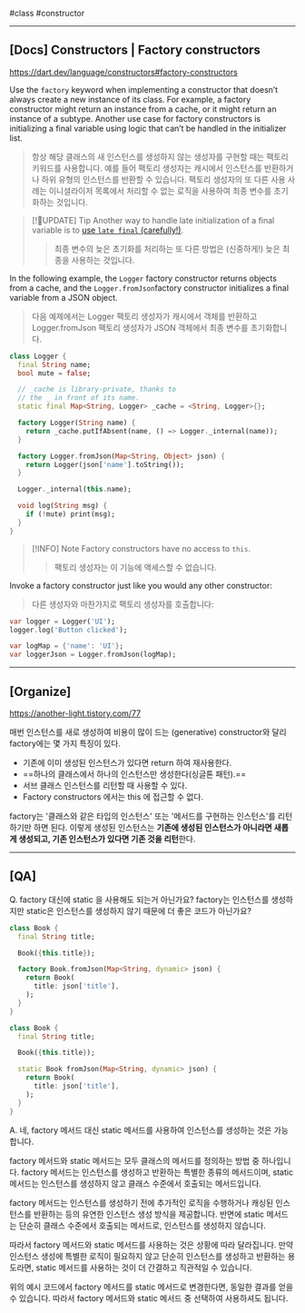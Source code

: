 #class #constructor 

---
## [Docs] Constructors | Factory constructors
https://dart.dev/language/constructors#factory-constructors

Use the `factory` keyword when implementing a constructor that doesn’t always create a new instance of its class. For example, a factory constructor might return an instance from a cache, or it might return an instance of a subtype. Another use case for factory constructors is initializing a final variable using logic that can’t be handled in the initializer list.
> 항상 해당 클래스의 새 인스턴스를 생성하지 않는 생성자를 구현할 때는 팩토리 키워드를 사용합니다. 예를 들어 팩토리 생성자는 캐시에서 인스턴스를 반환하거나 하위 유형의 인스턴스를 반환할 수 있습니다. 팩토리 생성자의 또 다른 사용 사례는 이니셜라이저 목록에서 처리할 수 없는 로직을 사용하여 최종 변수를 초기화하는 것입니다.

> [!UPDATE] Tip
> Another way to handle late initialization of a final variable is to [use `late final` (carefully!)](https://dart.dev/effective-dart/design#avoid-public-late-final-fields-without-initializers).
> > 최종 변수의 늦은 초기화를 처리하는 또 다른 방법은 (신중하게!) 늦은 최종을 사용하는 것입니다.

In the following example, the `Logger` factory constructor returns objects from a cache, and the `Logger.fromJson`factory constructor initializes a final variable from a JSON object.
> 다음 예제에서는 Logger 팩토리 생성자가 캐시에서 객체를 반환하고 Logger.fromJson 팩토리 생성자가 JSON 객체에서 최종 변수를 초기화합니다.

```dart
class Logger {
  final String name;
  bool mute = false;

  // _cache is library-private, thanks to
  // the _ in front of its name.
  static final Map<String, Logger> _cache = <String, Logger>{};

  factory Logger(String name) {
    return _cache.putIfAbsent(name, () => Logger._internal(name));
  }

  factory Logger.fromJson(Map<String, Object> json) {
    return Logger(json['name'].toString());
  }

  Logger._internal(this.name);

  void log(String msg) {
    if (!mute) print(msg);
  }
}
```

> [!INFO] Note
> Factory constructors have no access to `this`.
> > 팩토리 생성자는 이 기능에 액세스할 수 없습니다.


Invoke a factory constructor just like you would any other constructor:
> 다른 생성자와 마찬가지로 팩토리 생성자를 호출합니다:

```dart
var logger = Logger('UI');
logger.log('Button clicked');

var logMap = {'name': 'UI'};
var loggerJson = Logger.fromJson(logMap);
```

---
## [Organize]
https://another-light.tistory.com/77

매번 인스턴스를 새로 생성하여 비용이 많이 드는 (generative) constructor와 달리 factory에는 몇 가지 특징이 있다.

- 기존에 이미 생성된 인스턴스가 있다면 return 하여 재사용한다.
- ==하나의 클래스에서 하나의 인스턴스만 생성한다(싱글톤 패턴).==
- 서브 클래스 인스턴스를 리턴할 때 사용할 수 있다.
- Factory constructors 에서는 this 에 접근할 수 없다.

factory는 '클래스와 같은 타입의 인스턴스' 또는 '메서드를 구현하는 인스턴스'를 리턴하기만 하면 된다. 이렇게 생성된 인스턴스는 **기존에 생성된 인스턴스가 아니라면 새롭게 생성되고, 기존 인스턴스가 있다면 기존 것을 리턴**한다.

---
## [QA]
Q. factory 대신에 static 을 사용해도 되는거 아닌가요? factory는 인스턴스를 생성하지만 static은 인스턴스를 생성하지 않기 때문에 더 좋은 코드가 아닌가요?

```dart
class Book {
  final String title;

  Book({this.title});

  factory Book.fromJson(Map<String, dynamic> json) {
    return Book(
      title: json['title'],
    );
  }
}
```

```dart
class Book {
  final String title;

  Book({this.title});

  static Book fromJson(Map<String, dynamic> json) {
    return Book(
      title: json['title'],
    );
  }
}
```

A. 네, factory 메서드 대신 static 메서드를 사용하여 인스턴스를 생성하는 것은 가능합니다.

factory 메서드와 static 메서드는 모두 클래스의 메서드를 정의하는 방법 중 하나입니다. factory 메서드는 인스턴스를 생성하고 반환하는 특별한 종류의 메서드이며, static 메서드는 인스턴스를 생성하지 않고 클래스 수준에서 호출되는 메서드입니다.

factory 메서드는 인스턴스를 생성하기 전에 추가적인 로직을 수행하거나 캐싱된 인스턴스를 반환하는 등의 유연한 인스턴스 생성 방식을 제공합니다. 반면에 static 메서드는 단순히 클래스 수준에서 호출되는 메서드로, 인스턴스를 생성하지 않습니다.

따라서 factory 메서드와 static 메서드를 사용하는 것은 상황에 따라 달라집니다. 만약 인스턴스 생성에 특별한 로직이 필요하지 않고 단순히 인스턴스를 생성하고 반환하는 용도라면, static 메서드를 사용하는 것이 더 간결하고 직관적일 수 있습니다.

위의 예시 코드에서 factory 메서드를 static 메서드로 변경한다면, 동일한 결과를 얻을 수 있습니다. 따라서 factory 메서드와 static 메서드 중 선택하여 사용하셔도 됩니다.